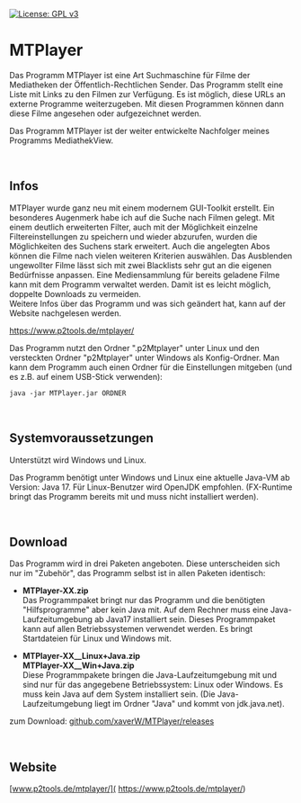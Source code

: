 [![License: GPL v3](https://img.shields.io/badge/License-GPL%20v3-blue.svg)](http://www.gnu.org/licenses/gpl-3.0)

# MTPlayer

Das Programm MTPlayer ist eine Art Suchmaschine für Filme der Mediatheken der Öffentlich-Rechtlichen Sender. Das Programm stellt eine Liste mit Links zu den Filmen zur Verfügung. Es ist möglich, diese URLs an externe Programme weiterzugeben. Mit diesen Programmen können dann diese Filme angesehen oder aufgezeichnet werden.

Das Programm MTPlayer ist der weiter entwickelte Nachfolger meines Programms MediathekView.

<br />

## Infos

MTPlayer wurde ganz neu mit einem modernem GUI-Toolkit erstellt. Ein besonderes Augenmerk habe ich auf die Suche nach Filmen gelegt. Mit einem deutlich erweiterten Filter, auch mit der Möglichkeit einzelne Filtereinstellungen zu speichern und wieder abzurufen, wurden die Möglichkeiten des Suchens stark erweitert. Auch die angelegten Abos können die Filme nach vielen weiteren Kriterien auswählen. Das Ausblenden ungewollter Filme lässt sich mit zwei Blacklists sehr gut an die eigenen Bedürfnisse anpassen. Eine Mediensammlung für bereits geladene Filme kann mit dem Programm verwaltet werden. Damit ist es leicht möglich, doppelte Downloads zu vermeiden.  
Weitere Infos über das Programm und was sich geändert hat, kann auf der Website nachgelesen werden.

https://www.p2tools.de/mtplayer/

Das Programm nutzt den Ordner ".p2Mtplayer" unter Linux und den versteckten Ordner "p2Mtplayer" unter Windows als Konfig-Ordner. Man kann dem Programm auch einen Ordner für die Einstellungen mitgeben (und es z.B. auf einem USB-Stick verwenden):  
```
java -jar MTPlayer.jar ORDNER 
```

<br />

## Systemvoraussetzungen

Unterstützt wird Windows und Linux. 

Das Programm benötigt unter Windows und Linux eine aktuelle Java-VM ab Version: Java 17.
Für Linux-Benutzer wird OpenJDK empfohlen. (FX-Runtime bringt das Programm bereits mit und muss nicht installiert werden).

<br />

## Download

Das Programm wird in drei Paketen angeboten. Diese unterscheiden sich nur im "Zubehör", das Programm selbst ist in allen Paketen identisch:

- **MTPlayer-XX.zip**  
Das Programmpaket bringt nur das Programm und die benötigten "Hilfsprogramme" aber kein Java mit. Auf dem Rechner muss eine Java-Laufzeitumgebung ab Java17 installiert sein. Dieses Programmpaket kann auf allen Betriebssystemen verwendet werden. Es bringt Startdateien für Linux und Windows mit.

- **MTPlayer-XX__Linux+Java.zip**  
**MTPlayer-XX__Win+Java.zip**  
Diese Programmpakete bringen die Java-Laufzeitumgebung mit und sind nur für das angegebene Betriebssystem: Linux oder Windows. Es muss kein Java auf dem System installiert sein. (Die Java-Laufzeitumgebung liegt im Ordner "Java" und kommt von jdk.java.net).

zum Download: [github.com/xaverW/MTPlayer/releases](https://github.com/xaverW/MTPlayer/releases)

<br />

## Website

[www.p2tools.de/mtplayer/]( https://www.p2tools.de/mtplayer/)

